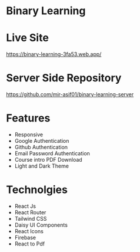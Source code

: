 # Binary Learning

# Live Site
https://binary-learning-3fa53.web.app/

# Server Side Repository
https://github.com/mir-asif01/binary-learning-server

# Features
  * Responsive
  * Google Authentication
  * Github Authentication
  * Email Password Authentication
  * Course intro PDF Download
  * Light and Dark Theme
  
# Technolgies
  * React Js
  * React Router
  * Tailwind CSS
  * Daisy UI Components
  * React Icons
  * Firebase
  * React to Pdf
